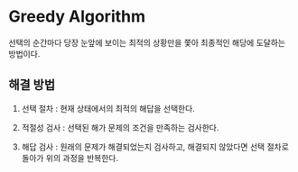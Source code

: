 # Greedy Algorithm

선택의 순간마다 당장 눈앞에 보이는 최적의 상황만을 쫓아 최종적인 해당에 도달하는 방법이다.

<h2>해결 방법</h2>

1. 선택 절차 : 현재 상태에서의 최적의 해답을 선택한다.

2. 적절성 검사 : 선택된 해가 문제의 조건을 만족하는 검사한다.

3. 해답 검사 : 원래의 문제가 해결되었는지 검사하고, 해결되지 않았다면 선택 절차로 돌아가 위의 과정을 반복한다.
